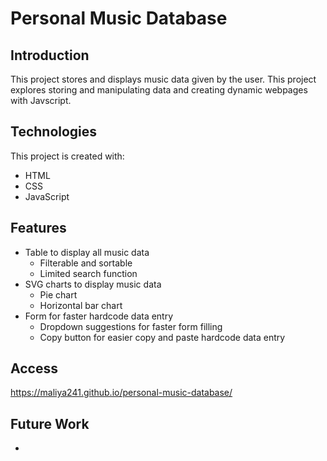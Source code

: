 # Personal Music Database

## Introduction
This project stores and displays music data given by the user. This project explores storing and manipulating data and creating dynamic webpages with Javscript.

## Technologies
This project is created with: 
* HTML
* CSS
* JavaScript

## Features
* Table to display all music data
  * Filterable and sortable
  * Limited search function
* SVG charts to display music data
  * Pie chart
  * Horizontal bar chart
* Form for faster hardcode data entry
  * Dropdown suggestions for faster form filling
  * Copy button for easier copy and paste hardcode data entry

## Access
https://maliya241.github.io/personal-music-database/

## Future Work
* 
